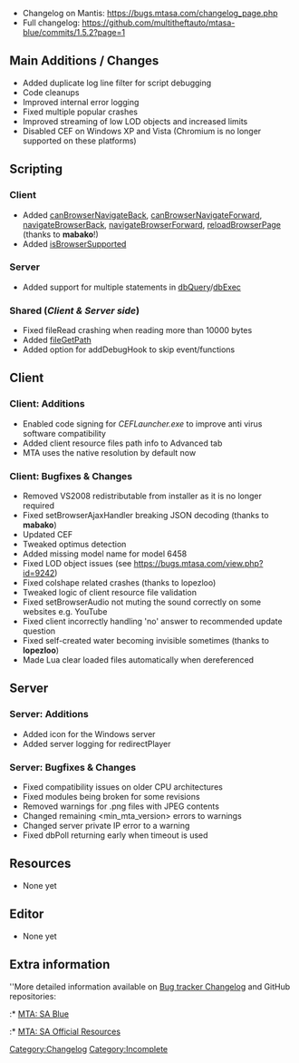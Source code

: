 -   Changelog on Mantis: <https://bugs.mtasa.com/changelog_page.php>
-   Full changelog: <https://github.com/multitheftauto/mtasa-blue/commits/1.5.2?page=1>

Main Additions / Changes
------------------------

-   Added duplicate log line filter for script debugging
-   Code cleanups
-   Improved internal error logging
-   Fixed multiple popular crashes
-   Improved streaming of low LOD objects and increased limits
-   Disabled CEF on Windows XP and Vista (Chromium is no longer supported on these platforms)

Scripting
---------

### Client

-   Added [canBrowserNavigateBack](/docs/canBrowserNavigateBack.md "wikilink"), [canBrowserNavigateForward](/canBrowserNavigateForward.md "wikilink"), [navigateBrowserBack](/navigateBrowserBack.md "wikilink"), [navigateBrowserForward](/navigateBrowserForward.md "wikilink"), [reloadBrowserPage](/reloadBrowserPage.md "wikilink") (thanks to **mabako**!)
-   Added [isBrowserSupported](/docs/isBrowserSupported.md "wikilink")

### Server

-   Added support for multiple statements in [dbQuery](/docs/dbQuery.md "wikilink")/[dbExec](/dbExec.md "wikilink")

### Shared (*Client & Server side*)

-   Fixed fileRead crashing when reading more than 10000 bytes
-   Added [fileGetPath](/docs/fileGetPath.md "wikilink")
-   Added option for addDebugHook to skip event/functions

Client
------

### Client: Additions

-   Enabled code signing for *CEFLauncher.exe* to improve anti virus software compatibility
-   Added client resource files path info to Advanced tab
-   MTA uses the native resolution by default now

### Client: Bugfixes & Changes

-   Removed VS2008 redistributable from installer as it is no longer required
-   Fixed setBrowserAjaxHandler breaking JSON decoding (thanks to **mabako**)
-   Updated CEF
-   Tweaked optimus detection
-   Added missing model name for model 6458
-   Fixed LOD object issues (see <https://bugs.mtasa.com/view.php?id=9242>)
-   Fixed colshape related crashes (thanks to lopezloo)
-   Tweaked logic of client resource file validation
-   Fixed setBrowserAudio not muting the sound correctly on some websites e.g. YouTube
-   Fixed client incorrectly handling 'no' answer to recommended update question
-   Fixed self-created water becoming invisible sometimes (thanks to **lopezloo**)
-   Made Lua clear loaded files automatically when dereferenced

Server
------

### Server: Additions

-   Added icon for the Windows server
-   Added server logging for redirectPlayer

### Server: Bugfixes & Changes

-   Fixed compatibility issues on older CPU architectures
-   Fixed modules being broken for some revisions
-   Removed warnings for .png files with JPEG contents
-   Changed remaining <min_mta_version> errors to warnings
-   Changed server private IP error to a warning
-   Fixed dbPoll returning early when timeout is used

Resources
---------

-   None yet

Editor
------

-   None yet

Extra information
-----------------

''More detailed information available on [Bug tracker Changelog](https://bugs.multitheftauto.com/changelog_page.php) and GitHub repositories:

:\* [MTA: SA Blue](https://github.com/multitheftauto/mtasa-blue)

:\* [MTA: SA Official Resources](https://github.com/multitheftauto/mtasa-resources)

[Category:Changelog](/docs/Category:Changelog.md "wikilink") [Category:Incomplete](/Category:Incomplete.md "wikilink")
